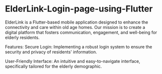 # ElderLink-Login-page-using-Flutter
ElderLink is a Flutter-based mobile application designed to enhance the connectivity and care within old age homes. Our mission is to create a digital platform that fosters communication, engagement, and well-being for elderly residents.

Features:
Secure Login: Implementing a robust login system to ensure the security and privacy of residents' information.

User-Friendly Interface: An intuitive and easy-to-navigate interface, specifically tailored for the elderly demographic.
